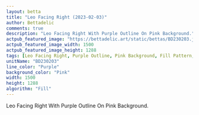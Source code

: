 ```yaml
---
layout: betta
title: "Leo Facing Right (2023-02-03)"
author: Bettadelic
comments: true
description: "Leo Facing Right With Purple Outline On Pink Background."
actpub_featured_image: "https://bettadelic.art/static/bettas/BD230203.jpg"
actpub_featured_image_width: 1500
actpub_featured_image_height: 1288
tags: [Leo Facing Right, Purple Outline, Pink Background, Fill Pattern, February 2023]
unitName: "BD230203"
line_color: "Purple"
background_color: "Pink"
width: 1500
height: 1288
algorithm: "Fill"
---
```


Leo Facing Right With Purple Outline On Pink Background.
